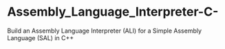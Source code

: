 # Assembly_Language_Interpreter-C-
Build an Assembly Language Interpreter (ALI) for a Simple Assembly Language (SAL) in C++
